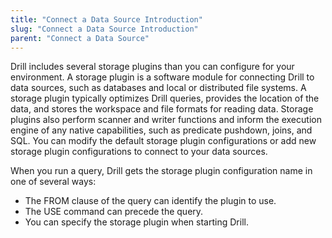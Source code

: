 ```yaml
---
title: "Connect a Data Source Introduction"
slug: "Connect a Data Source Introduction"
parent: "Connect a Data Source"
---
```

Drill includes several storage plugins than you can configure for your environment. A storage plugin is a software module for connecting Drill to data sources, such as databases and local or distributed file systems. A storage plugin typically optimizes Drill queries, provides the location of the data, and stores the workspace and file formats for reading data. Storage plugins also perform scanner and writer functions and inform the execution engine of any native capabilities, such as predicate pushdown, joins, and SQL. You can modify the default storage plugin configurations or add new storage plugin configurations to connect to your data sources. 

When you run a query, Drill gets the storage plugin configuration name in one of several ways:

* The FROM clause of the query can identify the plugin to use.
* The USE <plugin name> command can precede the query.
* You can specify the storage plugin when starting Drill.
